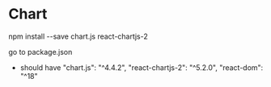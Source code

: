 # Chart
npm install --save chart.js react-chartjs-2

go to package.json
- should have 
"chart.js": "^4.4.2",
 "react-chartjs-2": "^5.2.0",
    "react-dom": "^18"